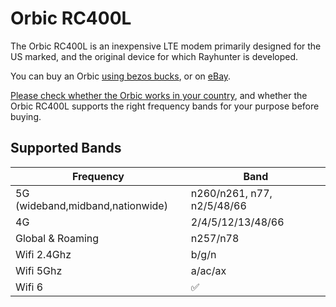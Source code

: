 # Orbic RC400L

The Orbic RC400L is an inexpensive LTE modem primarily designed for the US marked, and the original device for which Rayhunter is developed.

You can buy an Orbic [using bezos
bucks](https://www.amazon.com/Orbic-Verizon-Hotspot-Connect-Enabled/dp/B08N3CHC4Y),
or on [eBay](https://www.ebay.com/sch/i.html?_nkw=orbic+rc400l).

[Please check whether the Orbic works in your country](https://www.frequencycheck.com/countries/), and whether the Orbic RC400L supports the right frequency bands for your purpose before buying.

## Supported Bands

| Frequency | Band          |
| ------- | ------------------ |
| 5G (wideband,midband,nationwide)  | n260/n261, n77, n2/5/48/66 |
| 4G |    2/4/5/12/13/48/66       |
| Global & Roaming | n257/n78     |
| Wifi 2.4Ghz | b/g/n |
| Wifi 5Ghz | a/ac/ax |
| Wifi 6 | :white_check_mark: |
